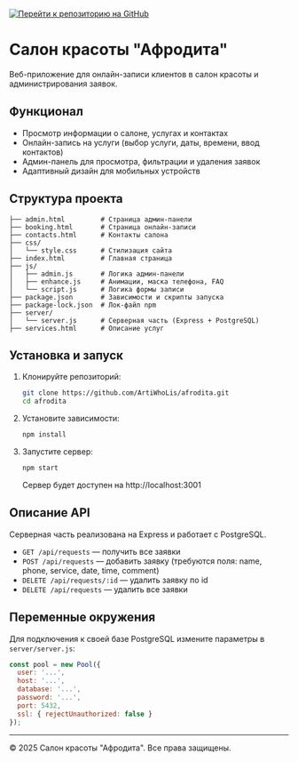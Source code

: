 [![Перейти к репозиторию на GitHub](https://img.shields.io/badge/GitHub-afrodita-blue?logo=github)](https://github.com/ArtiWhoLis/afrodita)

# Салон красоты "Афродита"

Веб-приложение для онлайн-записи клиентов в салон красоты и администрирования заявок.

## Функционал
- Просмотр информации о салоне, услугах и контактах
- Онлайн-запись на услуги (выбор услуги, даты, времени, ввод контактов)
- Админ-панель для просмотра, фильтрации и удаления заявок
- Адаптивный дизайн для мобильных устройств

## Структура проекта
```
├── admin.html         # Страница админ-панели
├── booking.html       # Страница онлайн-записи
├── contacts.html      # Контакты салона
├── css/
│   └── style.css      # Стилизация сайта
├── index.html         # Главная страница
├── js/
│   ├── admin.js       # Логика админ-панели
│   ├── enhance.js     # Анимации, маска телефона, FAQ
│   └── script.js      # Логика формы записи
├── package.json       # Зависимости и скрипты запуска
├── package-lock.json  # Лок-файл npm
├── server/
│   └── server.js      # Серверная часть (Express + PostgreSQL)
├── services.html      # Описание услуг
```

## Установка и запуск
1. Клонируйте репозиторий:
   ```bash
   git clone https://github.com/ArtiWhoLis/afrodita.git
   cd afrodita
   ```
2. Установите зависимости:
   ```bash
   npm install
   ```
3. Запустите сервер:
   ```bash
   npm start
   ```
   Сервер будет доступен на http://localhost:3001

## Описание API
Серверная часть реализована на Express и работает с PostgreSQL.

- `GET /api/requests` — получить все заявки
- `POST /api/requests` — добавить заявку (требуются поля: name, phone, service, date, time, comment)
- `DELETE /api/requests/:id` — удалить заявку по id
- `DELETE /api/requests` — удалить все заявки

## Переменные окружения
Для подключения к своей базе PostgreSQL измените параметры в `server/server.js`:
```js
const pool = new Pool({
  user: '...',
  host: '...',
  database: '...',
  password: '...',
  port: 5432,
  ssl: { rejectUnauthorized: false }
});
```

---
© 2025 Салон красоты "Афродита". Все права защищены. 